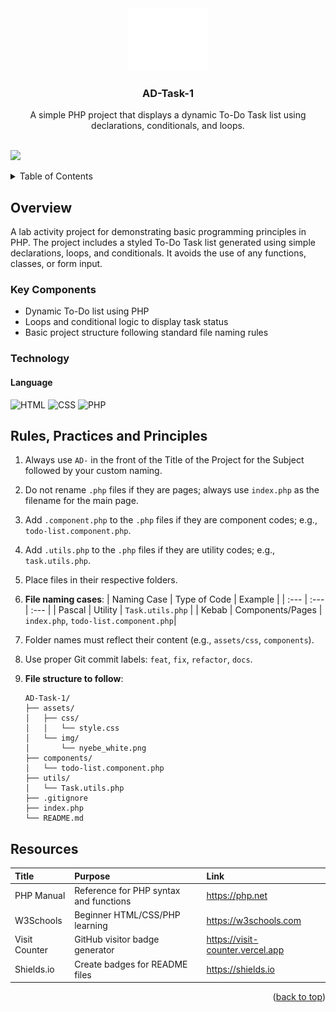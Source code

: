 <a name="readme-top"></a>

<br/>
<br />

<div align="center">
  <a href="https://github.com/tanjeffersonnn">
    <img src="assets/img/nyebe_white.png" alt="Logo" width="130" height="100">
  </a>
  <h3 align="center">AD-Task-1</h3>
</div>

<div align="center">
  A simple PHP project that displays a dynamic To-Do Task list using declarations, conditionals, and loops.
</div>

<br/>

![](https://visit-counter.vercel.app/counter.png?page=tanjeffersonnn/AD-Task-1)


<details>
  <summary>Table of Contents</summary>
  <ol>
    <li>
      <a href="#overview">Overview</a>
      <ol>
        <li><a href="#key-components">Key Components</a></li>
        <li><a href="#technology">Technology</a></li>
      </ol>
    </li>
    <li><a href="#rules-practices-and-principles">Rules, Practices and Principles</a></li>
    <li><a href="#resources">Resources</a></li>
  </ol>
</details>


## Overview

A lab activity project for demonstrating basic programming principles in PHP. The project includes a styled To-Do Task list generated using simple declarations, loops, and conditionals. It avoids the use of any functions, classes, or form input.

### Key Components

- Dynamic To-Do list using PHP
- Loops and conditional logic to display task status
- Basic project structure following standard file naming rules

### Technology

#### Language

![HTML](https://img.shields.io/badge/HTML-E34F26?style=for-the-badge&logo=html5&logoColor=white)
![CSS](https://img.shields.io/badge/CSS-1572B6?style=for-the-badge&logo=css3&logoColor=white)
![PHP](https://img.shields.io/badge/PHP-777BB4?style=for-the-badge&logo=php&logoColor=white)


## Rules, Practices and Principles

1.  Always use `AD-` in the front of the Title of the Project for the Subject followed by your custom naming.
2.  Do not rename `.php` files if they are pages; always use `index.php` as the filename for the main page.
3.  Add `.component.php` to the `.php` files if they are component codes; e.g., `todo-list.component.php`.
4.  Add `.utils.php` to the `.php` files if they are utility codes; e.g., `task.utils.php`.
5.  Place files in their respective folders.
6.  **File naming cases**:
    | Naming Case | Type of Code | Example |
    | :--- | :--- | :--- |
    | Pascal | Utility | `Task.utils.php` |
    | Kebab | Components/Pages | `index.php`, `todo-list.component.php`|
7.  Folder names must reflect their content (e.g., `assets/css`, `components`).
8.  Use proper Git commit labels: `feat`, `fix`, `refactor`, `docs`.
9.  **File structure to follow**:

    ```
    AD-Task-1/
    ├── assets/
    │   ├── css/
    │   │   └── style.css
    │   └── img/
    │       └── nyebe_white.png
    ├── components/
    │   └── todo-list.component.php
    ├── utils/
    │   └── Task.utils.php
    ├── .gitignore
    ├── index.php
    └── README.md
    ```

## Resources

| Title | Purpose | Link |
| :--- | :--- | :--- |
| PHP Manual | Reference for PHP syntax and functions | https://php.net |
| W3Schools | Beginner HTML/CSS/PHP learning | https://w3schools.com |
| Visit Counter | GitHub visitor badge generator | https://visit-counter.vercel.app |
| Shields.io | Create badges for README files | https://shields.io |

<p align="right">(<a href="#readme-top">back to top</a>)</p>
